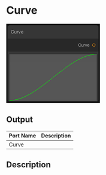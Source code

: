 # Curve
![Mixture.CurveNode](../../images/Mixture.CurveNode.png)

## Output
Port Name | Description
--- | ---
Curve | 

## Description

